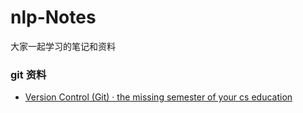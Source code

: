 # nlp-Notes
大家一起学习的笔记和资料

### git 资料
- [Version Control (Git) · the missing semester of your cs education](https://missing.csail.mit.edu/2020/version-control/)
